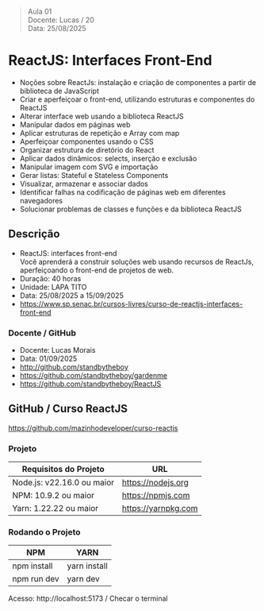 > Aula 01   
> Docente: Lucas / 20   
> Data: 25/08/2025   


# ReactJS: Interfaces Front-End  
- Noções sobre ReactJs: instalação e criação de componentes a partir de biblioteca de JavaScript 
- Criar e aperfeiçoar o front-end, utilizando estruturas e componentes do ReactJS 
- Alterar interface web usando a biblioteca ReactJS 
- Manipular dados em páginas web 
- Aplicar estruturas de repetição e Array com map 
- Aperfeiçoar componentes usando o CSS 
- Organizar estrutura de diretório do React 
- Aplicar dados dinâmicos: selects, inserção e exclusão 
- Manipular imagem com SVG e importação 
- Gerar listas: Stateful e Stateless Components 
- Visualizar, armazenar e associar dados 
- Identificar falhas na codificação de páginas web em diferentes navegadores 
- Solucionar problemas de classes e funções e da biblioteca ReactJS 


## Descrição 
- ReactJS: interfaces front-end    
  Você aprenderá a construir soluções web usando recursos de ReactJs, aperfeiçoando o front-end de projetos de web.   
- Duração: 40 horas 
- Unidade: LAPA TITO 
- Data: 25/08/2025 a 15/09/2025 
- https://www.sp.senac.br/cursos-livres/curso-de-reactjs-interfaces-front-end 


### Docente / GitHub 
- Docente: Lucas Morais 
- Data: 01/09/2025 
- http://github.com/standbytheboy 
- https://github.com/standbytheboy/gardenme 
- https://github.com/standbytheboy/ReactJS 


## GitHub / Curso ReactJS 
https://github.com/mazinhodeveloper/curso-reactjs  


### Projeto   
| Requisitos do Projeto      | URL                    |  
|--------------------------- | ---------------------- |
| Node.js: v22.16.0 ou maior | https://nodejs.org     |   
| NPM: 10.9.2 ou maior       | https://npmjs.com      |   
| Yarn: 1.22.22 ou maior     | https://yarnpkg.com    |  


### Rodando o Projeto 
| NPM                   | YARN                  |  
|---------------------- |---------------------- |  
| npm install           | yarn install          |   
| npm run dev           | yarn dev              |        
Acesso: http://localhost:5173 / Checar o terminal   
